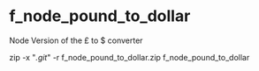# f_node_pound_to_dollar
Node Version of the £ to $ converter

zip -x "*.git*" -r f_node_pound_to_dollar.zip f_node_pound_to_dollar
